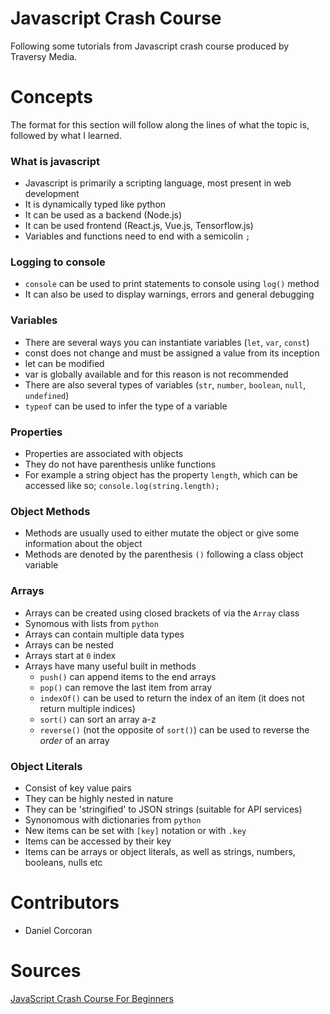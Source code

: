 # Javascript Crash Course
Following some tutorials from Javascript crash course produced by Traversy Media.

# Concepts
The format for this section will follow along the lines of what the topic is, followed by what I learned.

### What is javascript
- Javascript is primarily a scripting language, most present in web development
- It is dynamically typed like python
- It can be used as a backend (Node.js)
- It can be used frontend (React.js, Vue.js, Tensorflow.js)
- Variables and functions need to end with a semicolin `;`

### Logging to console
- `console` can be used to print statements to console using `log()` method
- It can also be used to display warnings, errors and general debugging 

### Variables
- There are several ways you can instantiate variables (`let`, `var`, `const`)
- const does not change and must be assigned a value from its inception
- let can be modified
- var is globally available and for this reason is not recommended
- There are also several types of variables (`str`, `number`, `boolean`, `null`, `undefined`)
- `typeof` can be used to infer the type of a variable

### Properties
- Properties are associated with objects
- They do not have parenthesis unlike functions
- For example a string object has the property `length`, which can be accessed like so; `console.log(string.length);`

### Object Methods
- Methods are usually used to either mutate the object or give some information about the object
- Methods are denoted by the parenthesis `()` following a class object variable

### Arrays
- Arrays can be created using closed brackets of via the `Array` class
- Synomous with lists from `python`
- Arrays can contain multiple data types
- Arrays can be nested
- Arrays start at `0` index
- Arrays have many useful built in methods
    - `push()` can append items to the end arrays
    - `pop()` can remove the last item from array
    - `indexOf()` can be used to return the index of an item (it does not return multiple indices)
    - `sort()` can sort an array a-z
    - `reverse()` (not the opposite of `sort()`) can be used to reverse the *order* of an array

### Object Literals
- Consist of key value pairs
- They can be highly nested in nature
- They can be 'stringified' to JSON strings (suitable for API services)
- Synonomous with dictionaries from `python`
- New items can be set with `[key]` notation or with `.key`
- Items can be accessed by their key
- Items can be arrays or object literals, as well as strings, numbers, booleans, nulls etc

# Contributors
- Daniel Corcoran

# Sources 
[JavaScript Crash Course For Beginners](https://www.youtube.com/watch?v=hdI2bqOjy3c)